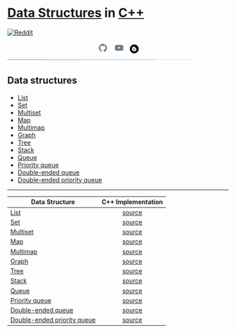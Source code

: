 # [Data Structures](https://en.wikipedia.org/wiki/Data_structure) in [C++](https://www.reddit.com/r/Cplusplus/)
[![Reddit](https://img.shields.io/badge/Reddit-FF4500?style=for-the-badge&logo=reddit&logoColor=white)](https://www.reddit.com/r/datastructures/) 

<p align="center">
    <a href="https://github.com/cybersecurity-dev/"><img height="25" src="https://github.com/cybersecurity-dev/cybersecurity-dev/blob/main/assets/github.svg" alt="GitHub"></a>
    &nbsp;
    <a href="https://www.youtube.com/@CyberThreatDefence"><img height="25" src="https://github.com/cybersecurity-dev/cybersecurity-dev/blob/main/assets/youtube.svg" alt="YouTube"></a>
    &nbsp;
    <a href="https://cyberthreatdefence.com/my_awesome_lists"><img height="20" src="https://github.com/cybersecurity-dev/cybersecurity-dev/blob/main/assets/blog.svg" alt="My Awesome Lists"></a>
    <img src="https://github.com/cybersecurity-dev/cybersecurity-dev/blob/main/assets/bar.gif">
</p>


## Data structures
* [List](https://en.wikipedia.org/wiki/List_(abstract_data_type))
* [Set](https://en.wikipedia.org/wiki/Set_(abstract_data_type))
* [Multiset](https://en.wikipedia.org/wiki/Multiset)
* [Map](https://en.wikipedia.org/wiki/Associative_array)
* [Multimap](https://en.wikipedia.org/wiki/Multimap)
* [Graph](https://en.wikipedia.org/wiki/Queue_(abstract_data_type))
* [Tree](https://en.wikipedia.org/wiki/Tree_(data_structure))
* [Stack](https://en.wikipedia.org/wiki/Stack_(abstract_data_type))
* [Queue](https://en.wikipedia.org/wiki/Queue_(abstract_data_type))
* [Priority queue](https://en.wikipedia.org/wiki/Priority_queue)
* [Double-ended queue](https://en.wikipedia.org/wiki/Double-ended_queue)
* [Double-ended priority queue](https://en.wikipedia.org/wiki/Double-ended_priority_queue)

---

| Data Structure | C++ Implementation |
|----|:----:|
|[List](https://en.wikipedia.org/wiki/List_(abstract_data_type))|[source](#)|
|[Set](https://en.wikipedia.org/wiki/Set_(abstract_data_type))|[source](#)|
|[Multiset](https://en.wikipedia.org/wiki/Multiset)|[source](#)|
|[Map](https://en.wikipedia.org/wiki/Associative_array)|[source](#)|
|[Multimap](https://en.wikipedia.org/wiki/Multimap)|[source](#)|
|[Graph](https://en.wikipedia.org/wiki/Queue_(abstract_data_type))|[source](#)|
|[Tree](https://en.wikipedia.org/wiki/Tree_(data_structure))|[source](#)|
|[Stack](https://en.wikipedia.org/wiki/Stack_(abstract_data_type))|[source](#)|
|[Queue](https://en.wikipedia.org/wiki/Queue_(abstract_data_type))|[source](#)|
|[Priority queue](https://en.wikipedia.org/wiki/Priority_queue)|[source](#)|
|[Double-ended queue](https://en.wikipedia.org/wiki/Double-ended_queue)|[source](#)|
|[Double-ended priority queue](https://en.wikipedia.org/wiki/Double-ended_priority_queue)|[source](#)|
